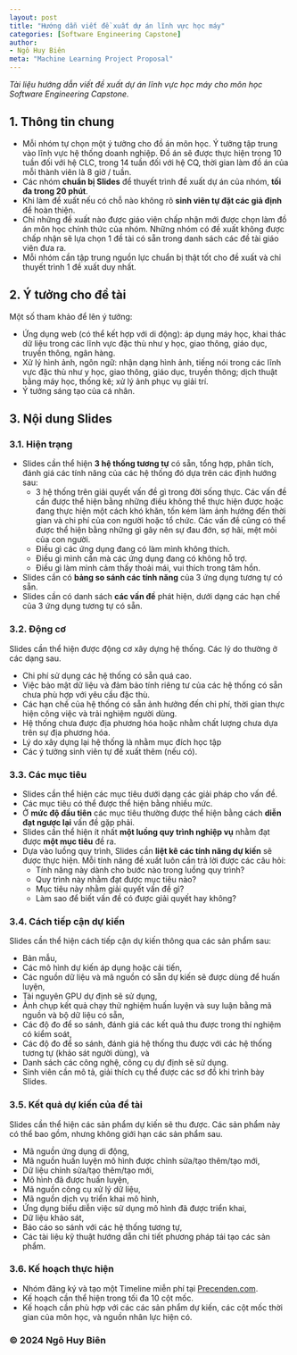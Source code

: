 ```yaml
---
layout: post
title: "Hướng dẫn viết đề xuất dự án lĩnh vực học máy"
categories: [Software Engineering Capstone]
author:
- Ngô Huy Biên
meta: "Machine Learning Project Proposal"
---
```

_Tài liệu hướng dẫn viết đề xuất dự án lĩnh vực học máy cho môn học Software Engineering Capstone._

## 1. Thông tin chung
* Mỗi nhóm tự chọn một ý tưởng cho đồ án môn học. Ý tưởng tập trung vào lĩnh vực hệ thống doanh nghiệp.
Đồ án sẽ được thực hiện trong 10 tuần đối với hệ CLC, trong 14 tuần đối với hệ CQ, thời gian làm đồ án của mỗi thành viên là 8 giờ / tuần.
* Các nhóm **chuẩn bị Slides** để thuyết trình đề xuất dự án của nhóm, **tối đa trong 20 phút**.
* Khi làm đề xuất nếu có chỗ nào không rõ **sinh viên tự đặt các giả định** để hoàn thiện.
* Chỉ những đề xuất nào được giáo viên chấp nhận mới được chọn làm đồ án môn học chính thức của nhóm. Những nhóm có đề xuất không được chấp nhận sẽ lựa chọn 1 đề tài có sẵn trong danh sách các đề tài giáo viên đưa ra.
* Mỗi nhóm cần tập trung nguồn lực chuẩn bị thật tốt cho đề xuất và chỉ thuyết trình 1 đề xuất duy nhất.

## 2. Ý tưởng cho đề tài
Một số tham khảo để lên ý tưởng:
* Ứng dụng web (có thể kết hợp với di động): áp dụng máy học, khai thác dữ liệu trong các lĩnh vực đặc thù như y học, giao thông, giáo dục, truyền thông, ngân hàng.
* Xử lý hình ảnh, ngôn ngữ: nhận dạng hình ảnh, tiếng nói trong các lĩnh vực đặc thù như y học, giao thông, giáo dục, truyền thông; dịch thuật bằng máy học, thống kê; xử lý ảnh phục vụ giải trí.
* Ý tưởng sáng tạo của cá nhân.

## 3. Nội dung Slides

### 3.1. Hiện trạng
* Slides cần thể hiện **3 hệ thống tương tự** có sẵn, tổng hợp, phân tích, đánh giá các tính năng của các hệ thống đó dựa trên các định hướng sau: 
  * 3 hệ thống trên giải quyết vấn đề gì trong đời sống thực. Các vấn đề cần được thể hiện bằng những điều không thể thực hiện được hoặc đang thực hiện một cách khó khăn, tốn kém làm ảnh hưởng đến thời gian và chi phí của con người hoặc tổ chức. Các vấn đề cũng có thể được thể hiện bằng những gì gây nên sự đau đớn, sợ hãi, mệt mỏi của con người.
  * Điều gì các ứng dụng đang có làm mình không thích.
  * Điều gì mình cần mà các ứng dụng đang có không hỗ trợ.
  * Điều gì làm mình cảm thấy thoải mái, vui thích trong tâm hồn.
* Slides cần có **bảng so sánh các tính năng** của 3 ứng dụng tương tự có sẵn.
* Slides cần có danh sách **các vấn đề** phát hiện, dưới dạng các hạn chế của 3 ứng dụng tương tự có sẵn.

### 3.2. Động cơ
Slides cần thể hiện được động cơ xây dựng hệ thống. Các lý do thường ở các dạng sau.
* Chi phí sử dụng các hệ thống có sẵn quá cao.
* Việc bảo mật dữ liệu và đảm bảo tính riêng tư của các hệ thống có sẵn chưa phù hợp với yêu cầu đặc thù.
* Các hạn chế của hệ thống có sẵn ảnh hưởng đến chi phí, thời gian thực hiện công việc và trải nghiệm người dùng.
* Hệ thống chưa được địa phương hóa hoặc nhằm chất lượng chưa dựa trên sự địa phương hóa.
* Lý do xây dựng lại hệ thống là nhằm mục đích học tập
* Các ý tưởng sinh viên tự đề xuất thêm (nếu có).

### 3.3. Các mục tiêu
* Slides cần thể hiện các mục tiêu dưới dạng các giải pháp cho vấn đề.
* Các mục tiêu có thể được thể hiện bằng nhiều mức.
* Ở **mức độ đầu tiên** các mục tiêu thường được thể hiện bằng cách **diễn đạt ngược lại** vấn đề gặp phải.
* Slides cần thể hiện ít nhất **một luồng quy trình nghiệp vụ** nhằm đạt được **một mục tiêu** đề ra.
* Dựa vào luồng quy trình, Slides cần **liệt kê các tính năng dự kiến** sẽ được thực hiện. Mỗi tính năng đề xuất luôn cần trả lời được các câu hỏi:
  * Tính năng này dành cho bước nào trong luồng quy trình?
  * Quy trình này nhằm đạt được mục tiêu nào?
  * Mục tiêu này nhằm giải quyết vấn đề gì?
  * Làm sao để biết vấn đề có được giải quyết hay không?

### 3.4. Cách tiếp cận dự kiến
Slides cần thể hiện cách tiếp cận dự kiến thông qua các sản phẩm sau:
* Bản mẫu, 
* Các mô hình dự kiến áp dụng hoặc cải tiến, 
* Các nguồn dữ liệu và mã nguồn có sẵn dự kiến sẽ được dùng để huấn luyện, 
* Tài nguyên GPU dự định sẽ sử dụng, 
* Ảnh chụp kết quả chạy thử nghiệm huấn luyện và suy luận bằng mã nguồn và bộ dữ liệu có sẵn,  
* Các độ đo để so sánh, đánh giá các kết quả thu được trong thí nghiệm có kiểm soát, 
* Các độ đo để so sánh, đánh giá hệ thống thu được với các hệ thống tương tự (khảo sát người dùng), và 
* Danh sách các công nghệ, công cụ dự định sẽ sử dụng.
* Sinh viên cần mô tả, giải thích cụ thể được các sơ đồ khi trình bày Slides.
  
### 3.5. Kết quả dự kiến của đề tài
Slides cần thể hiện các sản phẩm dự kiến sẽ thu được. Các sản phẩm này có thể bao gồm, nhưng không giới hạn các sản phẩm sau.
* Mã nguồn ứng dụng di động, 
* Mã nguồn huấn luyện mô hình được chỉnh sửa/tạo thêm/tạo mới,
* Dữ liệu chỉnh sửa/tạo thêm/tạo mới,
* Mô hình đã được huấn luyện,
* Mã nguồn công cụ xử lý dữ liệu,
* Mã nguồn dịch vụ triển khai mô hình,
* Ứng dụng biểu diễn việc sử dụng mô hình đã được triển khai,
* Dữ liệu khảo sát, 
* Báo cáo so sánh với các hệ thống tương tự, 
* Các tài liệu kỹ thuật hướng dẫn chi tiết phương pháp tái tạo các sản phẩm.

### 3.6. Kế hoạch thực hiện
* Nhóm đăng ký và tạo một Timeline miễn phí tại [Precenden.com](https://www.preceden.com/).
* Kế hoạch cần thể hiện trong tối đa 10 cột mốc.
* Kế hoạch cần phù hợp với các các sản phẩm dự kiến, các cột mốc thời gian của môn học, và nguồn nhân lực hiện có.

### &copy; 2024 Ngô Huy Biên
